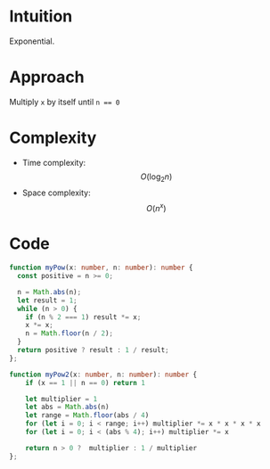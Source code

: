 # Intuition
Exponential.

# Approach
Multiply `x` by itself until `n == 0`

# Complexity
- Time complexity: $$O(\log_2 n)$$
- Space complexity:$$ O(n^x) $$

# Code
```ts
function myPow(x: number, n: number): number {
  const positive = n >= 0;

  n = Math.abs(n);
  let result = 1;
  while (n > 0) {
    if (n % 2 === 1) result *= x;
    x *= x;
    n = Math.floor(n / 2);
  }
  return positive ? result : 1 / result;
};

function myPow2(x: number, n: number): number {
    if (x == 1 || n == 0) return 1

    let multiplier = 1
    let abs = Math.abs(n)
    let range = Math.floor(abs / 4)
    for (let i = 0; i < range; i++) multiplier *= x * x * x * x
    for (let i = 0; i < (abs % 4); i++) multiplier *= x

    return n > 0 ?  multiplier : 1 / multiplier
};
```